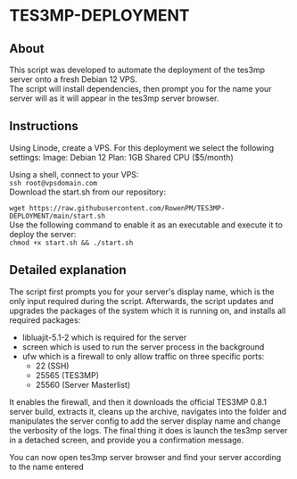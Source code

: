 # TES3MP-DEPLOYMENT
## About
This script was developed to automate the deployment of the tes3mp server onto a fresh Debian 12 VPS.<br>
The script will install dependencies, then prompt you for the name your server will as it will appear in the tes3mp server browser.<br>

## Instructions
Using Linode, create a VPS. For this deployment we select the following settings:
Image: Debian 12
Plan: 1GB Shared CPU ($5/month)

Using a shell, connect to your VPS:<br>
```ssh root@vpsdomain.com```
<br>
Download the start.sh from our repository:<br>

```wget https://raw.githubusercontent.com/RowenPM/TES3MP-DEPLOYMENT/main/start.sh```
<br>
Use the following command to enable it as an executable and execute it to deploy the server:<br>
```chmod +x start.sh && ./start.sh```<br>



## Detailed explanation
The script first prompts you for your server's display name, which is the only input required during the script.
Afterwards, the script updates and upgrades the packages of the system which it is running on, and installs all required packages:
- libluajit-5.1-2 which is required for the server
- screen which is used to run the server process in the background
- ufw which is a firewall to only allow traffic on three specific ports:
   - 22 (SSH)
   - 25565 (TES3MP)
   - 25560 (Server Masterlist)

It enables the firewall, and then it downloads the official TES3MP 0.8.1 server build, extracts it, cleans up the archive, navigates into the folder and manipulates the server config to add the server display name and change the verbosity of the logs.
The final thing it does is launch the tes3mp server in a detached screen, and provide you a confirmation message.

You can now open tes3mp server browser and find your server according to the name entered